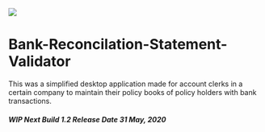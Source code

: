 ![](https://raw.githubusercontent.com/aditya109/Bank-Reconcilation-Statement-Validator/master/1.1/assets/logo-icon.png)
# Bank-Reconcilation-Statement-Validator

This was a simplified desktop application made for account clerks in a certain company to maintain their policy books of policy holders with bank transactions. 

##### WIP Next Build 1.2 Release Date 31 May, 2020
